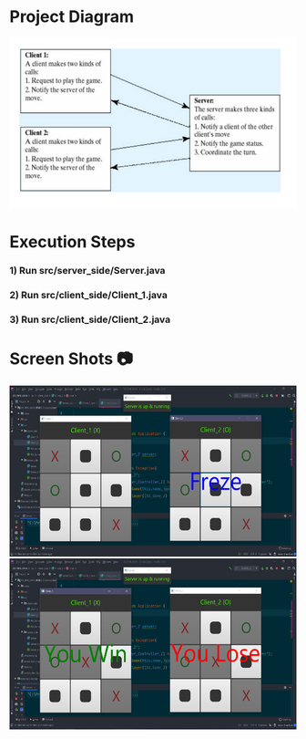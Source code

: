 <h1>Project Diagram</h1>
<img width="600" height="300" src="./img/diagram.png">
<h1>Execution Steps</h1>
<h3>1) Run src/server_side/Server.java</h3>
<h3>2) Run src/client_side/Client_1.java</h3>
<h3>3) Run src/client_side/Client_2.java</h3>
<h1>Screen Shots 📷</h1>
<img width="600" height="300" src="./img/screen_shot_1.png">
 <img width="600" height="300" src="./img/screen_shot_2.png">
